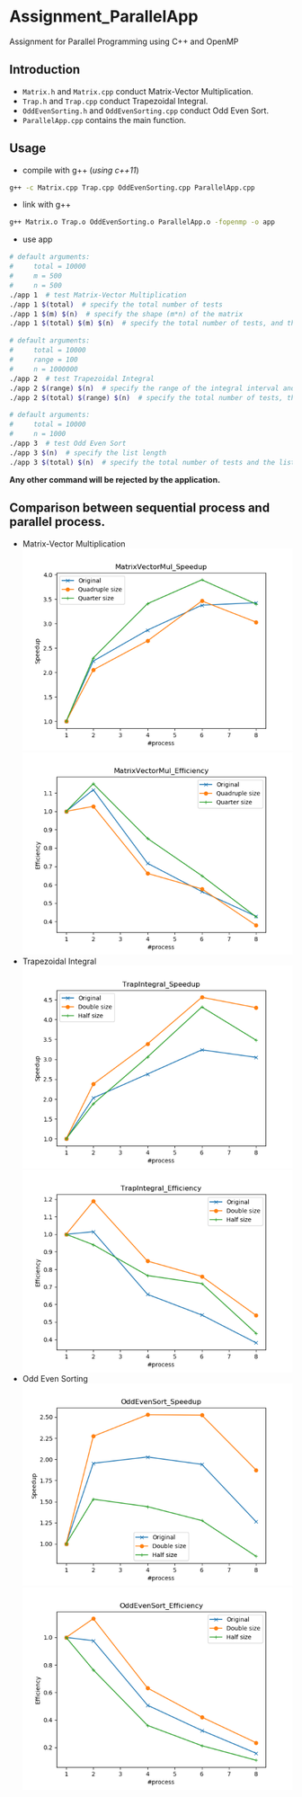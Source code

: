 # Assignment_ParallelApp
Assignment for Parallel Programming using C++ and OpenMP
## Introduction
- `Matrix.h` and `Matrix.cpp` conduct Matrix-Vector Multiplication.
- `Trap.h` and `Trap.cpp` conduct Trapezoidal Integral.
- `OddEvenSorting.h` and `OddEvenSorting.cpp` conduct Odd Even Sort.
- `ParallelApp.cpp` contains the main function.
## Usage
- compile with g++ (*using c++11*)
```bash
g++ -c Matrix.cpp Trap.cpp OddEvenSorting.cpp ParallelApp.cpp
```
- link with g++
```bash
g++ Matrix.o Trap.o OddEvenSorting.o ParallelApp.o -fopenmp -o app
```

- use app
```bash
# default arguments:
#     total = 10000
#     m = 500
#     n = 500
./app 1  # test Matrix-Vector Multiplication
./app 1 $(total)  # specify the total number of tests
./app 1 $(m) $(n)  # specify the shape (m*n) of the matrix
./app 1 $(total) $(m) $(n)  # specify the total number of tests, and the shape (m*n) of the matrix
```

```bash
# default arguments:
#     total = 10000
#     range = 100
#     n = 1000000
./app 2  # test Trapezoidal Integral
./app 2 $(range) $(n)  # specify the range of the integral interval and the number of trapezoids
./app 2 $(total) $(range) $(n)  # specify the total number of tests, the range of the integral interval and the number of trapezoids
```

```bash
# default arguments:
#     total = 10000
#     n = 1000
./app 3  # test Odd Even Sort
./app 3 $(n)  # specify the list length
./app 3 $(total) $(n)  # specify the total number of tests and the list length
```

__Any other command will be rejected by the application.__


## Comparison between sequential process and parallel process.

- Matrix-Vector Multiplication
![](figures/MatrixVectorMul_Speedup.png)
![](figures/MatrixVectorMul_Efficiency.png)
- Trapezoidal Integral
![](figures/TrapIntegral_Speedup.png)
![](figures/TrapIntegral_Efficiency.png)
- Odd Even Sorting
![](figures/OddEvenSort_Speedup.png)
![](figures/OddEvenSort_Efficiency.png)
